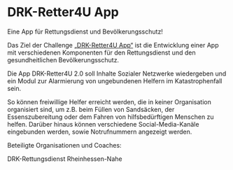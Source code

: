 # DRK-Retter4U App

Eine App für Rettungsdienst und Bevölkerungsschutz!

Das Ziel der Challenge [„DRK-Retter4U App“](https://www.safetydays.de/referenten/drk-retter4u-app/) ist die Entwicklung einer App mit verschiedenen Komponenten für den Rettungsdienst und den gesundheitlichen Bevölkerungsschutz.

Die App DRK-Retter4U 2.0 soll Inhalte Sozialer Netzwerke wiedergeben und ein Modul zur Alarmierung von ungebundenen Helfern im Katastrophenfall sein.

So können freiwillige Helfer erreicht werden, die in keiner Organisation organisiert sind, um z.B. beim Füllen von Sandsäcken, der Essenszubereitung oder dem Fahren von hilfsbedürftigen Menschen zu helfen. Darüber hinaus können verschiedene Social-Media-Kanäle eingebunden werden, sowie Notrufnummern angezeigt werden.

Beteiligte Organisationen und Coaches:

DRK-Rettungsdienst Rheinhessen-Nahe
